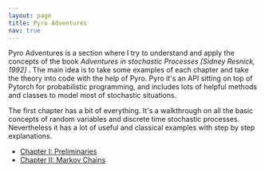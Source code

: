 ```yaml
---
layout: page
title: Pyro Adventures
nav: true
---
```

Pyro Adventures is a section where I try to understand and apply the concepts of the book *Adventures in stochastic Processes [Sidney Resnick, 1992]* . The main idea is to take some examples of each chapter and take the theory into code with the help of Pyro. Pyro it's an API sitting on top of Pytorch for probabilistic programming, and includes lots of helpful methods and classes to model most of stochastic situations. 

The first chapter has a bit of everything. It's a walkthrough on all the basic concepts of random variables and discrete time stochastic processes. Nevertheless it has a lot of useful and classical examples with step by step explanations. 

* [Chapter I: Preliminaries](pyro-adventures/preliminaries.html)
* [Chapter II: Markov Chains]()
